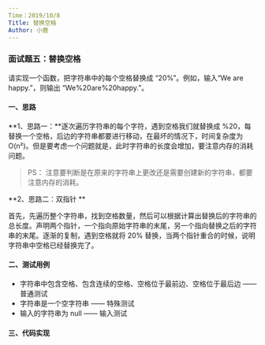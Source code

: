 ```yaml
---
Time：2019/10/8
Title: 替换空格
Author: 小鹿
---
```




### 面试题五：替换空格

请实现一个函数，把字符串中的每个空格替换成 “20%”。例如，输入“We are happy.”，则输出 “We%20are%20happy.”。



#### 一、思路

**1、思路一：**逐次遍历字符串的每个字符，遇到空格我们就替换成 %20，每替换一个空格，后边的字符串都要进行移动，在最坏的情况下，时间复杂度为O(n²)。但是要考虑一个问题就是，此时字符串的长度会增加，要注意内存的消耗问题。

> PS： 注意要判断是在原来的字符串上更改还是需要创建新的字符串，都要注意内存的消耗。

**2、思路二：双指针 ** 

首先，先遍历整个字符串，找到空格数量，然后可以根据计算出替换后的字符串的总长度。声明两个指针，一个指向原始字符串的末尾，另一个指向替换之后的字符串的末尾。逐渐的复制，遇到空格就将 20% 替换，当两个指针重合的时候，说明字符串中空格已经替换完了。



#### 二、测试用例

- 字符串中包含空格、包含连续的空格、空格位于最前边、空格位于最后边 —— 普通测试
- 字符串是一个空字符串 —— 特殊测试
- 输入的字符串为 null —— 输入测试



#### 三、代码实现















